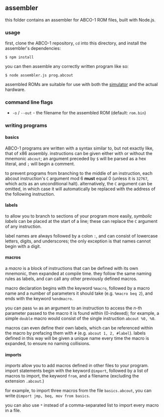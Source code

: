 ## assembler
this folder contains an assembler for ABCO-1 ROM files, built with Node.js.

### usage
first, clone the ABCO-1 repository, `cd` into this directory, and install the assembler's dependencies:

```
$ npm install
```

you can then assemble any correctly written program like so:

```
$ node assembler.js prog.abcout
```

assembled ROMs are suitable for use with both the [simulator](https://github.com/sporeball/ABCO-1/tree/master/simulator) and the actual hardware.

### command line flags
- `-o` / `--out` - the filename for the assembled ROM (default: `rom.bin`)

### writing programs

#### basics
ABCO-1 programs are written with a syntax similar to, but not exactly like, that of x86 assembly. instructions can be given either with or without the mnemonic `abcout`; an argument preceded by `$` will be parsed as a hex literal, and `;` will begin a comment.

to prevent programs from branching to the middle of an instruction, each abcout instruction's `C` argument mod 6 **must** equal 0 (unless it is `32767`, which acts as an unconditional halt). alternatively, the `C` argument can be omitted, in which case it will automatically be replaced with the address of the following instruction.

#### labels
to allow you to branch to sections of your program more easily, *symbolic labels* can be placed at the start of a line; these can replace the `C` argument of any instruction.

label names are always followed by a colon `:`, and can consist of lowercase letters, digits, and underscores; the only exception is that names cannot begin with a digit.

#### macros
a *macro* is a block of instructions that can be defined with its own mnemonic, then expanded at compile time. they follow the same naming rules as labels, and can call any other previously defined macros.

macro declaration begins with the keyword `%macro`, followed by a macro name and a number of parameters it should take (e.g. `%macro beq 2`), and ends with the keyword `%endmacro`.

you can pass `%n` as an argument to an instruction to access the *n*-th parameter passed to the macro it is found within (0-indexed); for example, a simple `double` macro would consist of the single instruction `abcout %0, %0`.

macros can even define their own labels, which can be referenced within the macro by prefacing them with `#` (e.g. `abcout 1, 2, #label`). labels defined in this way will be given a unique name every time the macro is expanded, to ensure no naming collisions.

#### imports
*imports* allow you to add macros defined in other files to your program. import statements begin with the keyword `@import`, followed by a list of macros to import, the keyword `from`, and a filename (excluding the extension `.abcout`.)

for example, to import three macros from the file `basics.abcout`, you can write `@import jmp, beq, mov from basics`.

you can also use `*` instead of a comma-separated list to import every macro in a file.
